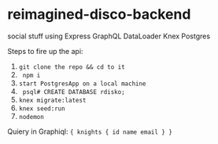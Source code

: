 # reimagined-disco-backend
social stuff using Express GraphQL DataLoader Knex Postgres

Steps to fire up the api:
1.  `git clone the repo && cd to it`
2.  ` npm i`
3.  `start PostgresApp on a local machine`
4.  ` psql# CREATE DATABASE rdisko;`
5.  `knex migrate:latest`
6.  `knex seed:run`
7.  `nodemon`


Quiery in Graphiql:
`{
  knights {
    id
    name
    email
  }
}`